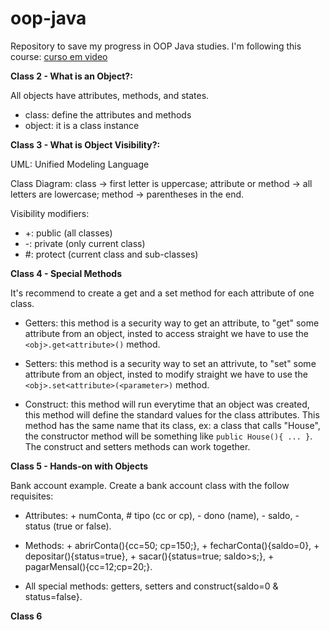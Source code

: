 # oop-java
Repository to save my progress in OOP Java studies. I'm following this course: [curso em video](https://www.cursoemvideo.com/curso/java-poo/aulas/java-poo/)

**Class 2 - What is an Object?:**

All objects have attributes, methods, and states.
- class: define the attributes and methods
- object: it is a class instance

**Class 3 - What is Object Visibility?:**

UML: Unified Modeling Language

Class Diagram: class -> first letter is uppercase; attribute or method -> all letters are lowercase; method -> parentheses in the end.

Visibility modifiers: 

- +: public (all classes)
- -: private (only current class)
- #: protect (current class and sub-classes)

**Class 4 - Special Methods**

It's recommend to create a get and a set method for each attribute of one class.

- Getters: this method is a security way to get an attribute, to "get" some attribute from an object, insted to access straight we have to use the `<obj>.get<attribute>()` method.

- Setters: this method is a security way to set an attrivute, to "set" some attribute from an object, insted to modify straight we have to use the `<obj>.set<attribute>(<parameter>)` method.

- Construct: this method will run everytime that an object was created, this method will define the standard values for the class attributes. This method has the same name that its class, ex: a class that calls "House", the constructor method will be something like `public House(){ ... }`. The construct and setters methods can work together.

**Class 5 - Hands-on with Objects**

Bank account example. Create a bank account class with the follow requisites:

- Attributes: + numConta, # tipo (cc or cp), - dono (name), - saldo, - status (true or false).

- Methods: + abrirConta(){cc=50; cp=150;}, + fecharConta(){saldo=0}, + depositar(){status=true}, + sacar(){status=true; saldo>s;}, + pagarMensal(){cc=12;cp=20;}.

- All special methods: getters, setters and construct{saldo=0 & status=false}.

**Class 6**
